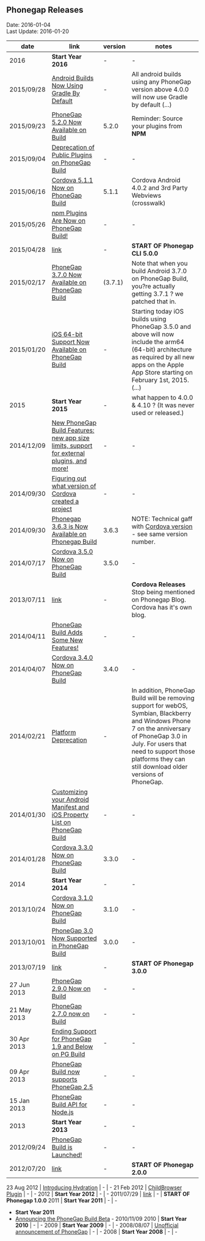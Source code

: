## Phonegap Releases ##
Date: 2016-01-04<br>
Last Update: 2016-01-20


date       | link | version | notes
-----------|------|---------|-------
2016       | **Start Year 2016** | - | -
2015/09/28 | [Android Builds Now Using Gradle By Default](http://phonegap.com/blog/2015/09/28/android-using-gradle) | - | All android builds using any PhoneGap version above 4.0.0 will now use Gradle by default (...)
2015/09/23 | [PhoneGap 5.2.0 Now Available on Build](http://phonegap.com/blog/2015/09/23/phonegap_520_now_on_build) | 5.2.0 | Reminder: Source your plugins from **NPM**
2015/09/04 | [Deprecation of Public Plugins on PhoneGap Build](http://phonegap.com/blog/2015/09/04/public-plugin-deprecation-on-build) | - | -
2015/06/16 | [Cordova 5.1.1 Now on PhoneGap Build](http://phonegap.com/blog/2015/06/16/phonegap-updated-on-build) | 5.1.1 | Cordova Android 4.0.2 and 3rd Party Webviews (crosswalk) 
2015/05/26 | [npm Plugins Are Now on PhoneGap Build!](http://phonegap.com/blog/2015/05/26/npm-plugins-available) | - | -
2015/04/28 | [link](http://phonegap.com/blog/2015/04/28/phonegap-cli-5.0.0-0.27.0) | - | **START OF Phonegap CLI 5.0.0**
2015/02/17 | [PhoneGap 3.7.0 Now Available on PhoneGap Build](http://phonegap.com/blog/2015/02/17/phonegap-3_7_0-now-on-build) | (3.7.1) | Note that when you build Android 3.7.0 on PhoneGap Build, you?re actually getting 3.7.1 ? we patched that in.
2015/01/20 | [iOS 64-bit Support Now Available on PhoneGap Build](http://phonegap.com/blog/2015/01/20/ios-64bit-support) | - | Starting today iOS builds using PhoneGap 3.5.0 and above will now include the arm64 (64-bit) architecture as required by all new apps on the Apple App Store starting on February 1st, 2015. (...)
2015       | **Start Year 2015** | - | what happen to 4.0.0 & 4.10 ? (It was never used or released.)
2014/12/09 | [New PhoneGap Build Features: new app size limits, support for external plugins, and more!](http://phonegap.com/blog/2014/12/09/phonegap-build-new-features) | - | -
2014/09/30 | [Figuring out what version of Cordova created a project](http://phonegap.com/blog/2014/09/30/phonegap-3_6_3-now-on-build) | - | -
2014/09/30 | [Phonegap 3.6.3 is Now Available on Phonegap Build](http://phonegap.com/blog/2014/09/30/phonegap-3_6_3-now-on-build) | 3.6.3 | NOTE: Technical gaff with [Cordova version](cordova.md) - see same version number.
2014/07/17 | [Cordova 3.5.0 Now on PhoneGap Build](http://phonegap.com/blog/2014/07/17/cordova-3_5-now-on-build) | 3.5.0 | -
2013/07/11 | [link](https://cordova.apache.org/blog/2013/07/11/cordova-has-a-blog.html) | - |**Cordova Releases** Stop being mentioned on Phonegap Blog. Cordova has it's own blog.
2014/04/11 | [PhoneGap Build Adds Some New Features!](http://phonegap.com/blog/2014/04/11/phonegap-build-adds-some-new-features) | - | -
2014/04/07 | [Cordova 3.4.0 Now on PhoneGap Build](http://phonegap.com/blog/2014/04/07/cordova-3_4-now-on-build) | 3.4.0 | -
2014/02/21 | [Platform Deprecation](http://phonegap.com/blog/2014/02/21/platform-deprecation/) | - | In addition, PhoneGap Build will be removing support for webOS, Symbian, Blackberry and Windows Phone 7 on the anniversary of PhoneGap 3.0 in July. For users that need to support those platforms they can still download older versions of PhoneGap.
2014/01/30 | [Customizing your Android Manifest and iOS Property List on PhoneGap Build](http://phonegap.com/blog/2014/01/30/customizing-your-android-manifest-and-ios-property-list-on-phonegap-build) | - | -
2014/01/28 | [Cordova 3.3.0 Now on PhoneGap Build](http://phonegap.com/blog/2014/01/28/cordova-3_3-now-on-build) | 3.3.0 | -
2014       | **Start Year 2014** | - | -
2013/10/24 | [Cordova 3.1.0 Now on PhoneGap Build](http://phonegap.com/blog/2013/10/24/cordova-3_1-now-on-build) | 3.1.0 | -
2013/10/01 | [PhoneGap 3.0 Now Supported in PhoneGap Build](http://phonegap.com/blog/2013/10/01/phonegap-30-now-supported) | 3.0.0 | -
2013/07/19 | [link](http://phonegap.com/blog/2013/07/19/adobe-phonegap-3.0-released) | - | **START OF Phonegap 3.0.0**
27 Jun 2013 | [PhoneGap 2.9.0 Now on Build](http://phonegap.com/blog/build/phonegap-2-9-now-on-build/) | - | -
21 May 2013 | [PhoneGap 2.7.0 now on Build](http://phonegap.com/blog/build/phonegap-2-7-0-now-on-build/) | -  | -
30 Apr 2013 | [Ending Support for PhoneGap 1.9 and Below on PG Build](http://phonegap.com/blog/build/ending-support-for-phonegap-1-9/) | - | -
09 Apr 2013 | [PhoneGap Build now supports PhoneGap 2.5](http://phonegap.com/blog/build/phonegap-2-5-support/) | - | -
15 Jan 2013 | [PhoneGap Build API for Node.js](http://phonegap.com/blog/build/phonegap-build-api-for-node/) | - | -
2013       | **Start Year 2013** | - | -
2012/09/24 | [PhoneGap Build is Launched!](http://phonegap.com/blog/2012/09/24/phonegap-build-is-launched) | - | -
2012/07/20 | [link](http://phonegap.com/2012/07/20/adobe-phonegap-2-0-released.md) | - | **START OF Phonegap 2.0.0** 

23 Aug 2012 | [Introducing Hydration](http://phonegap.com/blog/build/introducing-hydration/) | - | -
21 Feb 2012 | [ChildBrowser Plugin](http://phonegap.com/blog/build/childbrowser-plugin/) | - | -
2012       | **Start Year 2012** | - | -
2011/07/29 | [link](http://phonegap.com/2011/07/29/phonegap-1-0-released-today-at-phonegap-day-in-portland-4/) | - | **START OF Phonegap 1.0.0**
2011       | **Start Year 2011** | - | -
- **Start Year 2011**
- [Announcing the PhoneGap Build Beta](http://phonegap.com/2010/11/09/announcing-the-phonegap-build-beta/) - 2010/11/09
2010       | **Start Year 2010** | - | -
2009       | **Start Year 2009** | - | -
2008/08/07 | [Unofficial announcement of PhoneGap](http://phonegap.com/2008/08/07/unofficial-announcement-of-phonegap/) | - | -
2008       | **Start Year 2008** | - | -
